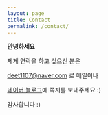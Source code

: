 ```yaml
---
layout: page
title: Contact
permalink: /contact/
---
```




**안녕하세요**

제게 연락을 하고 싶으신 분은

deet1107@naver.com 로 메일이나

[네이버 블로그](https://blog.naver.com/deet1107)에 쪽지를 보내주세요 :)



감사합니다 :)

